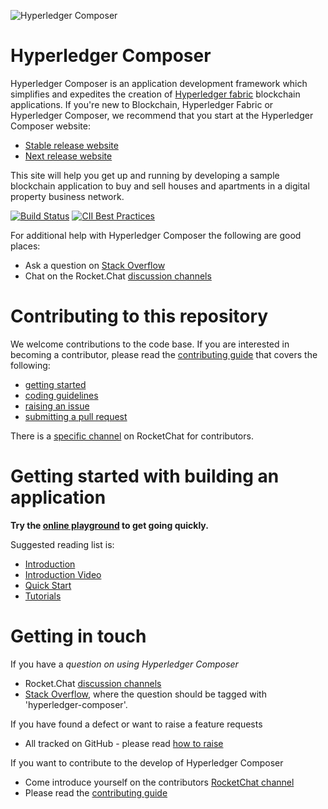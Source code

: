 ![Hyperledger Composer](https://raw.githubusercontent.com/hyperledger/composer/master/packages/composer-website/jekylldocs/assets/img/Homepage_Illustration_2.png)

# Hyperledger Composer

Hyperledger Composer is an application development framework which simplifies and expedites the creation of [Hyperledger fabric](https://hyperledger-fabric.readthedocs.io/en/latest/) blockchain applications. If you're new to Blockchain, Hyperledger Fabric or Hyperledger Composer, we recommend that you start at the Hyperledger Composer website:

- [Stable release website](https://hyperledger.github.io/composer/)
- [Next release website](https://hyperledger.github.io/composer/next/)

This site will help you get up and running by developing a sample blockchain application to buy and sell houses and apartments in a digital property business network.

[![Build Status](https://travis-ci.org/hyperledger/composer.svg?branch=master)](https://travis-ci.org/hyperledger/composer)
[![CII Best Practices](https://bestpractices.coreinfrastructure.org/projects/1071/badge)](https://bestpractices.coreinfrastructure.org/projects/1071)

For additional help with Hyperledger Composer the following are good places:

- Ask a question on [Stack Overflow](http://stackoverflow.com/questions/tagged/hyperledger-composer)
- Chat on the Rocket.Chat [discussion channels](https://chat.hyperledger.org/channel/composer)

# Contributing to this repository

We welcome contributions to the code base. If you are interested in becoming a contributor, please read the [contributing guide](CONTRIBUTING.md) that covers the following:

- [getting started](/contrib-notes/getting-started.md)
- [coding guidelines](/contrib-notes/coding-guidelines.md)
- [raising an issue](/contrib-notes/raising-issues.md)
- [submitting a pull request](/contrib-notes/submitting-pull-request.md)

There is a [specific channel](https://chat.hyperledger.org/channel/composer-dev) on RocketChat for contributors.


# Getting started with building an application

**Try the [online playground](https://composer-playground.mybluemix.net/) to get going quickly.**

Suggested reading list is:

- [Introduction](https://hyperledger.github.io/composer/latest/introduction/introduction.html)
- [Introduction Video](https://www.youtube.com/watch?v=fdFUsrsv5iw&t=23s)
- [Quick Start](https://hyperledger.github.io/composer/latest/installing/installing-index.html)
- [Tutorials](https://hyperledger.github.io/composer/latest/tutorials/tutorials.html)

# Getting in touch

If you have a *question on using Hyperledger Composer*
  - Rocket.Chat [discussion channels](https://chat.hyperledger.org/channel/composer)
  - [Stack Overflow](http://stackoverflow.com/questions/tagged/hyperledger-composer), where the question should be tagged with 'hyperledger-composer'.

If you have found a defect or want to raise a feature requests
  - All tracked on GitHub - please read [how to raise](./contrib-notes/raising-issues.md)

If you want to contribute to the develop of Hyperledger Composer
  - Come introduce yourself on the contributors [RocketChat channel](https://chat.hyperledger.org/channel/composer-dev)
  - Please read the [contributing guide](./CONTRIBUTING.md)
